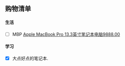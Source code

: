 ## 购物清单

#### 生活

- [ ] MBP [Apple MacBook Pro 13.3英寸笔记本电脑9888.00](https://item.jd.com/4335021.html#crumb-wrap) 

#### 学习

-   [x] 大点好点的笔记本.

